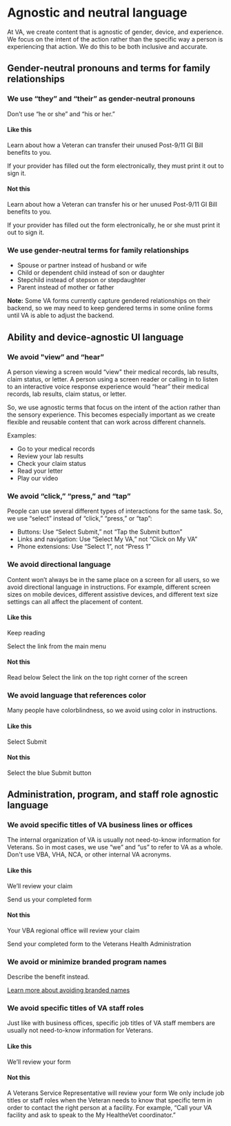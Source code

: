 # Agnostic and neutral language

At VA, we create content that is agnostic of gender, device, and experience. We focus on the intent of the action rather than the specific way a person is experiencing that action. We do this to be both inclusive and accurate.

## Gender-neutral pronouns and terms for family relationships 

### We use “they” and “their” as gender-neutral pronouns

Don’t use “he or she” and “his or her.”

<div class="do-dont">
<div class="do-dont__do">
<h4 class="do-dont__heading">Like this</h4>
<div class="do-dont__content" markdown="1">

Learn about how a Veteran can transfer their unused Post-9/11 GI Bill benefits to you.

If your provider has filled out the form electronically, they must print it out to sign it.

</div>
</div>

<div class="do-dont__dont">
<h4 class="do-dont__heading">Not this</h4>
<div class="do-dont__content" markdown="1">

Learn about how a Veteran can transfer his or her unused Post-9/11 GI Bill benefits to you.

If your provider has filled out the form electronically, he or she must print it out to sign it.

</div>
</div>
</div>

### We use gender-neutral terms for family relationships

-	Spouse or partner instead of husband or wife
-	Child or dependent child instead of son or daughter
-	Stepchild instead of stepson or stepdaughter
-	Parent instead of mother or father

**Note:** Some VA forms currently capture gendered relationships on their backend, so we may need to keep gendered terms in some online forms until VA is able to adjust the backend.

## Ability and device-agnostic UI language

### We avoid "view” and “hear” 

A person viewing a screen would “view" their medical records, lab results, claim status, or letter. A person using a screen reader or calling in to listen to an interactive voice response experience would “hear” their medical records, lab results, claim status, or letter. 

So, we use agnostic terms that focus on the intent of the action rather than the sensory experience. This becomes especially important as we create flexible and reusable content that can work across different channels.

Examples:

-	Go to your medical records
-	Review your lab results
-	Check your claim status
-	Read your letter  
-	Play our video

### We avoid “click,” “press,” and “tap”

People can use several different types of interactions for the same task. So, we use “select” instead of “click,” “press,” or “tap”: 
-	Buttons: Use “Select Submit,” not “Tap the Submit button”
-	Links and navigation: Use “Select My VA,” not “Click on My VA”
-	Phone extensions: Use “Select 1”, not “Press 1” 
 
### We avoid directional language

Content won’t always be in the same place on a screen for all users, so we avoid directional language in instructions. For example, different screen sizes on mobile devices, different assistive devices, and different text size settings  can all affect the placement of content.   

<div class="do-dont">
<div class="do-dont__do">
<h4 class="do-dont__heading">Like this</h4>
<div class="do-dont__content" markdown="1">

Keep reading

Select the link from the main menu

</div>
</div>

<div class="do-dont__dont">
<h4 class="do-dont__heading">Not this</h4>
<div class="do-dont__content" markdown="1">

Read below
Select the link on the top right corner of the screen

</div>
</div>
</div>

### We avoid language that references color

Many people have colorblindness, so we avoid using color in instructions.

<div class="do-dont">
<div class="do-dont__do">
<h4 class="do-dont__heading">Like this</h4>
<div class="do-dont__content" markdown="1">

Select Submit

</div>
</div>

<div class="do-dont__dont">
<h4 class="do-dont__heading">Not this</h4>
<div class="do-dont__content" markdown="1">

Select the blue Submit button

</div>
</div>
</div>

## Administration, program, and staff role agnostic language

### We avoid specific titles of VA business lines or offices

The internal organization of VA is usually not need-to-know information for Veterans. So in most cases, we use “we” and “us” to refer to VA as a whole. Don't use VBA, VHA, NCA, or other internal VA acronyms.

<div class="do-dont">
<div class="do-dont__do">
<h4 class="do-dont__heading">Like this</h4>
<div class="do-dont__content" markdown="1">

We’ll review your claim

Send us your completed form 

</div>
</div>

<div class="do-dont__dont">
<h4 class="do-dont__heading">Not this</h4>
<div class="do-dont__content" markdown="1">

Your VBA regional office will review your claim

Send your completed form to the Veterans Health Administration 

</div>
</div>
</div>


### We avoid or minimize branded program names

Describe the benefit instead.

[Learn more about avoiding branded names](https://design.va.gov/content-style-guide/plain-language/avoid-branded-names)

### We avoid specific titles of VA staff roles

Just like with business offices, specific job titles of VA staff members are usually not need-to-know information for Veterans. 

<div class="do-dont">
<div class="do-dont__do">
<h4 class="do-dont__heading">Like this</h4>
<div class="do-dont__content" markdown="1">

We’ll review your form

</div>
</div>

<div class="do-dont__dont">
<h4 class="do-dont__heading">Not this</h4>
<div class="do-dont__content" markdown="1">

A Veterans Service Representative will review your form
We only include job titles or staff roles when the Veteran needs to know that specific term in order to contact the right person at a facility. For example, “Call your VA facility and ask to speak to the My HealtheVet coordinator.”

</div>
</div>
</div>
